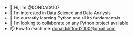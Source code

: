 - 👋 Hi, I’m @DONDADA107
- 👀 I’m interested in Data Science and Data Analysis
- 🌱 I’m currently learning Python and all its fundamentals 
- 💞️ I’m looking to collaborate on any Python project available 
- 📫 How to reach me: donaldclifford2000@gmail.com

<!---
DONDADA107/DONDADA107 is a ✨ special ✨ repository because its `README.md` (this file) appears on your GitHub profile.
You can click the Preview link to take a look at your changes.
--->
